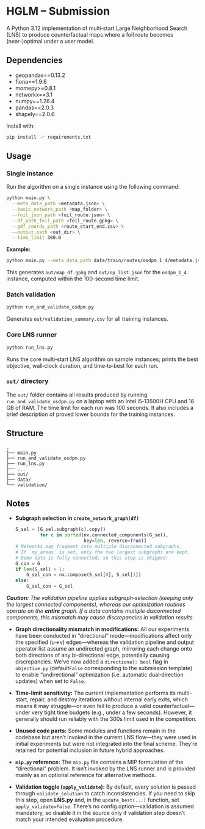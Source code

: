 # HGLM – Submission

A Python 3.12 implementation of multi‑start Large Neighborhood Search (LNS) to produce counterfactual maps where a foil
route becomes (near-)optimal under a user model.

## Dependencies

- geopandas==0.13.2
- fiona==1.9.6
- momepy>=0.8.1
- networkx==3.1
- numpy==1.26.4
- pandas==2.0.3
- shapely==2.0.6

Install with:

```bash
pip install -r requirements.txt
````

## Usage

### Single instance

Run the algorithm on a single instance using the following command:

```bash
python main.py \
  --meta_data_path <metadata.json> \
  --basic_network_path <map_folder> \
  --foil_json_path <foil_route.json> \
  --df_path_foil_path <foil_route.gpkg> \
  --gdf_coords_path <route_start_end.csv> \
  --output_path <out_dir> \
  --time_limit 300.0
```

**Example:**

```bash
python main.py --meta_data_path data/train/routes/osdpm_1_4/metadata.json --basic_network_path data/train/maps/osdpm_segment_1.gpkg --foil_json_path data/train/routes/osdpm_1_4/foil_route.json --df_path_foil_path data/train/routes/osdpm_1_4/foil_route.gpkg --gdf_coords_path data/train/routes/osdpm_1_4/route_start_end.csv --output_path out --time_limit 100.0
```

This generates `out/map_df.gpkg` and `out/op_list.json` for the `osdpm_1_4` instance, computed within the 100-second
time limit.

### Batch validation

```bash
python run_and_validate_osdpm.py
```

Generates `out/validation_summary.csv` for all training instances.

### Core LNS runner

```bash
python run_lns.py
```

Runs the core multi‑start LNS algorithm on sample instances; prints the best objective, wall‑clock duration, and
time‑to‑best for each run.

### `out/` directory

The `out/` folder contains all results produced by running `run_and_validate_osdpm.py` on a laptop with an Intel
i5‑13500H CPU and 16 GB of RAM.
The time limit for each run was 100 seconds.
It also includes a brief description of proved lower bounds for the training instances.

## Structure

```
.
├── main.py
├── run_and_validate_osdpm.py
├── run_lns.py
├── ...
├── out/
├── data/
└── validation/
```

## Notes

- **Subgraph selection in `create_network_graph(df)`**
  ```python
  S_sel = [G_sel.subgraph(c).copy()
           for c in sorted(nx.connected_components(G_sel),
                           key=len, reverse=True)]
  # Networks may fragment into multiple disconnected subgraphs.
  # If `my_areas` is set, only the two largest subgraphs are kept.
  # Demo data is fully connected, so this step is skipped:
  G_con = G
  if len(S_sel) > 1:
      G_sel_con = nx.compose(S_sel[0], S_sel[1])
  else:
      G_sel_con = G_sel
    ```

_**Caution:** The validation pipeline applies subgraph‑selection (keeping only the largest connected components),
whereas our optimization routines operate on the **entire** graph. If a data contains multiple disconnected components,
this mismatch may cause discrepancies in validation results._

- **Graph directionality mismatch in modifications:** All our experiments have been conducted in “directional”
  mode—modifications affect only the specified (u→v) edges—whereas the validation pipeline and output operator list
  assume an undirected graph, mirroring each change onto both directions of any bi‑directional edge, potentially causing
  discrepancies. We’ve now added a `directional: bool` flag in `objective.py` (default`False` corresponding to the
  submission template) to enable “undirectional” optimization (i.e. automatic dual‑direction updates) when set to
  `False`.

- **Time-limit sensitivity:** The current implementation performs its multi-start, repair, and destroy iterations
  without internal early exits, which means it may struggle—or even fail to produce a valid counterfactual—under very
  tight time budgets (e.g., under a few seconds). However, it generally should run reliably with the 300s limit used in
  the competition.

- **Unused code parts:** Some modules and functions remain in the codebase but aren’t invoked in the current LNS
  flow—they were used in initial experiments but were not integrated into the final scheme. They’re retained for
  potential inclusion in future hybrid approaches.

- **`mip.py` reference:** The `mip.py` file contains a MIP formulation of the “directional” problem. It isn’t invoked by
  the LNS runner and is provided mainly as an optional reference for alternative methods.

- **Validation toggle (`apply_validate`):** By default, every solution is passed through `validate_solution` to catch
  inconsistencies. If you need to skip this step, open **LNS.py** and, in the `update_best(...)` function, set
  `apply_validate=False`. There’s no config option—validation is assumed mandatory, so disable it in the source only if
  validation step doesn’t match your intended evaluation procedure.